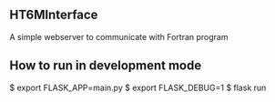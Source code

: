 ## HT6MInterface
A simple webserver to communicate with Fortran program

## How to run in development mode
$ export FLASK_APP=main.py
$ export FLASK_DEBUG=1
$ flask run
